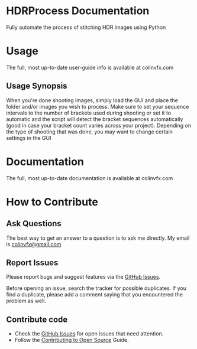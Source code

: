 HDRProcess Documentation
===============================================================================
Fully automate the process of stitching HDR images using Python

Usage
===============================================================================
The full, most up-to-date user-guide info is available at colinvfx.com

Usage Synopsis
-------------------------------------------------------------------------------
When you're done shooting images, simply load the GUI and place the folder
and/or images you wish to process. Make sure to set your sequence intervals
to the number of brackets used during shooting or set it to automatic and the
script will detect the bracket sequences automatically (good in case your
bracket count varies across your project). Depending on the type of shooting
that was done, you may want to change certain settings in the GUI

Documentation
===============================================================================
The full, most up-to-date documentation is available at colinvfx.com

How to Contribute
===============================================================================

Ask Questions
-------------------------------------------------------------------------------
The best way to get an answer to a question is to ask me directly. My email is
colinvfx@gmail.com

Report Issues
-------------------------------------------------------------------------------
Please report bugs and suggest features via the [GitHub Issues](https://github.com/ColinKennedy/hdrprocess/issues).

Before opening an issue, search the tracker for possible duplicates. If you
find a duplicate, please add a comment saying that you encountered the problem as well.

Contribute code
-------------------------------------------------------------------------------
* Check the [GitHub Issues](https://github.com/ColinKennedy/hdrprocess/issues)
  for open issues that need attention.
* Follow the [Contributing to Open Source](https://guides.github.com/activities/contributing-to-open-source/) Guide.

